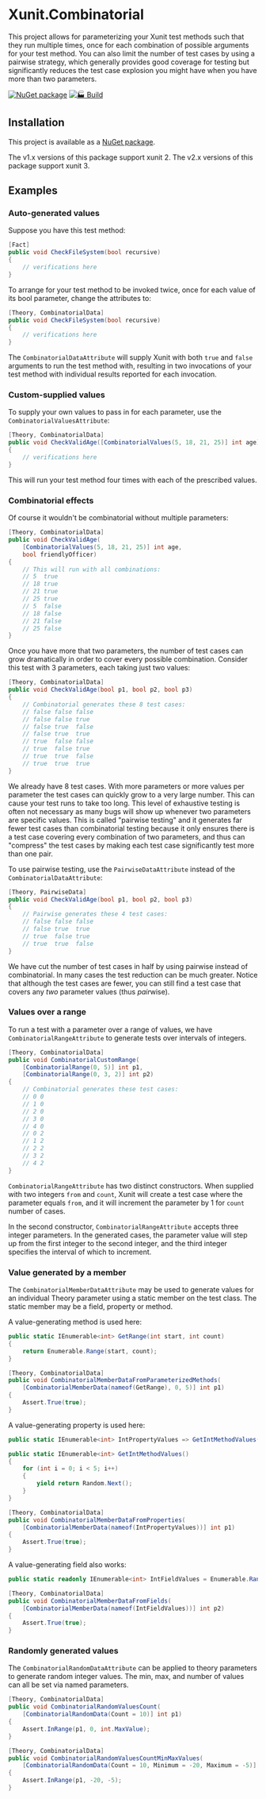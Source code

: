# Xunit.Combinatorial

This project allows for parameterizing your Xunit test methods such that
they run multiple times, once for each combination of possible arguments
for your test method. You can also limit the number of test cases by using
a pairwise strategy, which generally provides good coverage for testing
but significantly reduces the test case explosion you might have when
you have more than two parameters.

[![NuGet package](https://img.shields.io/nuget/v/xunit.combinatorial.svg)][NuPkg]
[![🏭 Build](https://github.com/AArnott/Xunit.Combinatorial/actions/workflows/build.yml/badge.svg)](https://github.com/AArnott/Xunit.Combinatorial/actions/workflows/build.yml)

## Installation

This project is available as a [NuGet package][NuPkg].

The v1.x versions of this package support xunit 2.
The v2.x versions of this package support xunit 3.

## Examples

### Auto-generated values

Suppose you have this test method:

```cs
[Fact]
public void CheckFileSystem(bool recursive)
{
    // verifications here
}
```

To arrange for your test method to be invoked twice, once for each value
of its bool parameter, change the attributes to:

```cs
[Theory, CombinatorialData]
public void CheckFileSystem(bool recursive)
{
    // verifications here
}
```

The `CombinatorialDataAttribute` will supply Xunit with both `true` and `false`
arguments to run the test method with, resulting in two invocations of your
test method with individual results reported for each invocation.

### Custom-supplied values

To supply your own values to pass in for each parameter, use the
`CombinatorialValuesAttribute`:

```cs
[Theory, CombinatorialData]
public void CheckValidAge([CombinatorialValues(5, 18, 21, 25)] int age)
{
    // verifications here
}
```

This will run your test method four times with each of the prescribed values.

### Combinatorial effects

Of course it wouldn't be combinatorial without multiple parameters:

```cs
[Theory, CombinatorialData]
public void CheckValidAge(
    [CombinatorialValues(5, 18, 21, 25)] int age,
    bool friendlyOfficer)
{
    // This will run with all combinations:
    // 5  true
    // 18 true
    // 21 true
    // 25 true
    // 5  false
    // 18 false
    // 21 false
    // 25 false
}
```

Once you have more that two parameters, the number of test cases can grow
dramatically in order to cover every possible combination.
Consider this test with 3 parameters, each taking just two values:

```cs
[Theory, CombinatorialData]
public void CheckValidAge(bool p1, bool p2, bool p3)
{
    // Combinatorial generates these 8 test cases:
    // false false false
    // false false true
    // false true  false
    // false true  true
    // true  false false
    // true  false true
    // true  true  false
    // true  true  true
}
```

We already have 8 test cases. With more parameters or more values per parameter
the test cases can quickly grow to a very large number.
This can cause your test runs to take too long. This level of
exhaustive testing is often not necessary as many bugs will show up whenever
two parameters are specific values. This is called "pairwise testing" and
it generates far fewer test cases than combinatorial testing because
it only ensures there is a test case covering every combination of two
parameters, and thus can "compress" the test cases by making each test case
significantly test more than one pair.

To use pairwise testing, use the `PairwiseDataAttribute` instead of the
`CombinatorialDataAttribute`:

```cs
[Theory, PairwiseData]
public void CheckValidAge(bool p1, bool p2, bool p3)
{
    // Pairwise generates these 4 test cases:
    // false false false
    // false true  true
    // true  false true
    // true  true  false
}
```

We have cut the number of test cases in half by using pairwise instead of
combinatorial. In many cases the test reduction can be much greater.
Notice that although the test cases are fewer, you can still find a test
case that covers any *two* parameter values (thus *pair*wise).

### Values over a range

To run a test with a parameter over a range of values, we have
`CombinatorialRangeAttribute` to generate tests over intervals of integers.

```cs
[Theory, CombinatorialData]
public void CombinatorialCustomRange(
    [CombinatorialRange(0, 5)] int p1,
    [CombinatorialRange(0, 3, 2)] int p2)
{
    // Combinatorial generates these test cases:
    // 0 0
    // 1 0
    // 2 0
    // 3 0
    // 4 0
    // 0 2
    // 1 2
    // 2 2
    // 3 2
    // 4 2
}
```

`CombinatorialRangeAttribute` has two distinct constructors.
When supplied with two integers `from` and `count`, Xunit
will create a test case where the parameter equals `from`, and
it will increment the parameter by 1 for `count` number of cases.

In the second constructor, `CombinatorialRangeAttribute`
accepts three integer parameters. In the generated cases, the
parameter value will step up from the first integer to the
second integer, and the third integer specifies the interval of
which to increment.

### Value generated by a member

The `CombinatorialMemberDataAttribute` may be used to generate values for an individual Theory parameter
using a static member on the test class. The static member may be a field, property or method.

A value-generating method is used here:

```cs
public static IEnumerable<int> GetRange(int start, int count)
{
    return Enumerable.Range(start, count);
}

[Theory, CombinatorialData]
public void CombinatorialMemberDataFromParameterizedMethods(
    [CombinatorialMemberData(nameof(GetRange), 0, 5)] int p1)
{
    Assert.True(true);
}
```

A value-generating property is used here:

```cs
public static IEnumerable<int> IntPropertyValues => GetIntMethodValues();

public static IEnumerable<int> GetIntMethodValues()
{
    for (int i = 0; i < 5; i++)
    {
        yield return Random.Next();
    }
}

[Theory, CombinatorialData]
public void CombinatorialMemberDataFromProperties(
    [CombinatorialMemberData(nameof(IntPropertyValues))] int p1)
{
    Assert.True(true);
}
```

A value-generating field also works:

```cs
public static readonly IEnumerable<int> IntFieldValues = Enumerable.Range(0, 5).Select(_ => Random.Next());

[Theory, CombinatorialData]
public void CombinatorialMemberDataFromFields(
    [CombinatorialMemberData(nameof(IntFieldValues))] int p2)
{
    Assert.True(true);
}
```

### Randomly generated values

The `CombinatorialRandomDataAttribute` can be applied to theory parameters to generate random integer values.
The min, max, and number of values can all be set via named parameters.

```cs
[Theory, CombinatorialData]
public void CombinatorialRandomValuesCount(
    [CombinatorialRandomData(Count = 10)] int p1)
{
    Assert.InRange(p1, 0, int.MaxValue);
}

[Theory, CombinatorialData]
public void CombinatorialRandomValuesCountMinMaxValues(
    [CombinatorialRandomData(Count = 10, Minimum = -20, Maximum = -5)] int p1)
{
    Assert.InRange(p1, -20, -5);
}
```

 [NuPkg]: https://www.nuget.org/packages/Xunit.Combinatorial
